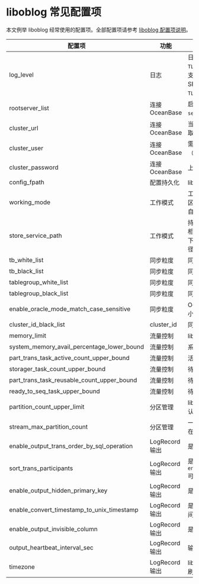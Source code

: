 liboblog 常见配置项 
===================================



本文例举 liboblog 经常使用的配置项。全部配置项请参考 [liboblog 配置项说明](../2.liboblog-parameters/2.liboblog-configuration-items.md)。


|                    配置项                     |      功能      |                                                                        说明                                                                         |
|--------------------------------------------|--------------|---------------------------------------------------------------------------------------------------------------------------------------------------|
| log_level                                  | 日志           | 日志级别，可以按模块调控：比如 `TLOG.FETCHER:DEBUG`、`TLOG:COMMITTER:ERROR`。 支持控制 FETCHER、PARSER、FORMATTER、SEQUENCER、COMMITTER，模块前面需加 `TLOG.` 前缀。 |
| rootserver_list                            | 连接 OceanBase | 启动时指定 rootservice 所在机器信息格式：`server_ip:server_rpc_port:server_sql_port`。                                                                           |
| cluster_url                                | 连接 OceanBase | 当 OceanBase 具有 cluster url；liboblog 用于获取 rootserver 信息，支持 server 高可用。                                                                             |
| cluster_user                               | 连接 OceanBase | 需配置 sys 租户下的用户，具有内部表（oceabase 库）的读权限。                                                                                                             |
| cluster_password                           | 连接 OceanBase | 上述 sys 租户下的用户对应的密码。                                                                                                                               |
| config_fpath                               | 配置持久化        | liboblog 所有配置信息会 dump 到该文件。                                                                                                                       |
| working_mode                               | 工作模式         | 工作模式： 商业版默认使用持久化工作模式； 社区版默认使用内存工作模式，持久化模式需要您自行实现 `ob_log_store_service.h` 中的接口。                                   |
| store_service_path                         | 工作模式         | 持久化数据的存放路径：仅持久化模式下生效。 相对路径：存储在调用 liboblog 的进程所在路径下的相对路径。 绝对路径：存储在指定的绝对路径下，比如 `store_service_path=/data/1`。        |
| tb_white_list                              | 同步粒度         | 同步的表的白名单。                                                                                                                                         |
| tb_black_list                              | 同步粒度         | 同步的表的黑名单。                                                                                                                                         |
| tablegroup_white_list                      | 同步粒度         | 同步的 tablegroup 白名单。                                                                                                                               |
| tablegroup_black_list                      | 同步粒度         | 同步的 tablegroup 黑名单。                                                                                                                               |
| enable_oracle_mode_match_case_sensitive    | 同步粒度         | OceanBase-Oracle 模式租户黑白名单匹配时大小写敏感。                                                                                                                |
| cluster_id_black_list                      | cluster_id   | 同步的 cluster_id 的黑名单。                                                                                                                              |
| memory_limit                               | 流量控制         | liboblog 触发流控的内存阈值。                                                                                                                               |
| system_memory_avail_percentage_lower_bound | 流量控制         | 系统可用内存下限阈值（百分比）。                                                                                                                                  |
| part_trans_task_active_count_upper_bound   | 流量控制         | 活跃的分区事务数量上限。                                                                                                                                      |
| storager_task_count_upper_bound            | 流量控制         | 待 storager 模块持久化的任务数量的流控阈值。                                                                                                                       |
| part_trans_task_reusable_count_upper_bound | 流量控制         | 待重用的分区事务上限。                                                                                                                                       |
| ready_to_seq_task_upper_bound              | 流量控制         | 待定序的任务数量上限。                                                                                                                                       |
| partition_count_upper_limit                | 分区管理         | liboblog 实例最多允许同步的分区数量上限，默认 200 万。                                                                                                                |
| stream_max_partition_count                 | 分区管理         | 一个日志流最多承载的分区数量，默认 5000，存在热点分区时调低该值可有效改善同步效率。                                                                                                      |
| enable_output_trans_order_by_sql_operation | LogRecord 输出 | 是否将事务内行数据按 SQL 执行顺序输出。                                                                                                                            |
| sort_trans_participants                    | LogRecord 输出 | 是否按分布式事务参与者进行排序（结合 `enable_output_trans_order_by_sql_operation` 可得到稳定的行数据输出顺序）。                                                                   |
| enable_output_hidden_primary_key           | LogRecord 输出 | 是否输出无主键表的隐藏主键。                                                                                                                                    |
| enable_convert_timestamp_to_unix_timestamp | LogRecord 输出 | 是否将 timestamp 时间戳转换为 UNIX 整型时间，默认为 `YYYY-MM-DD HH:MM:SS` 格式。                                                                                      |
| enable_output_invisible_column             | LogRecord 输出 | 是否输出隐藏列。                                                                                                                                          |
| output_heartbeat_interval_sec              | LogRecord 输出 | 输出安全位点信息的间隔。                                                                                                                                      |
| timezone                                   | LogRecord 输出 | liboblog 所属时区：用于同步 timestamp 类型时刷出为指定时区的时间。                                                                                                       |




